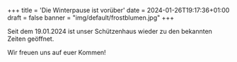 +++
title = 'Die Winterpause ist vorüber'
date = 2024-01-26T19:17:36+01:00
draft = false
banner = "img/default/frostblumen.jpg"
+++

Seit dem 19.01.2024 ist unser Schützenhaus wieder zu den bekannten Zeiten geöffnet.

Wir freuen uns auf euer Kommen!